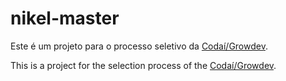 # nikel-master

Este é um projeto para o processo seletivo da [Codaí/Growdev](https://codai.growdev.com.br).

This is a project for the selection process of the [Codaí/Growdev](https://codai.growdev.com.br).
